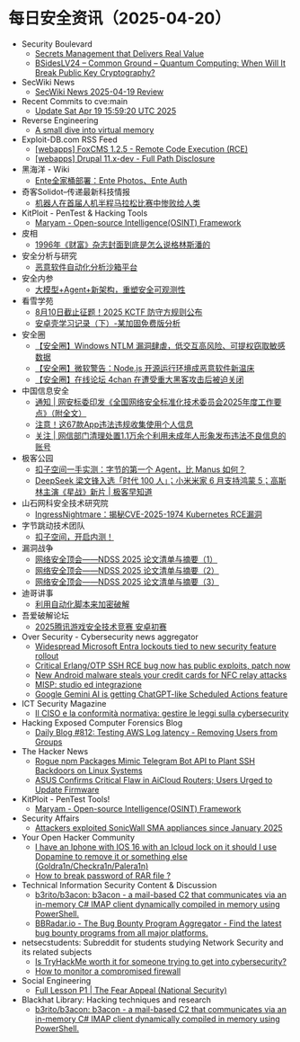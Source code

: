 # 每日安全资讯（2025-04-20）

- Security Boulevard
  - [Secrets Management that Delivers Real Value](https://securityboulevard.com/2025/04/secrets-management-that-delivers-real-value/?utm_source=rss&utm_medium=rss&utm_campaign=secrets-management-that-delivers-real-value)
  - [BSidesLV24 – Common Ground – Quantum Computing: When Will It Break Public Key Cryptography?](https://securityboulevard.com/2025/04/bsideslv24-common-ground-quantum-computing-when-will-it-break-public-key-cryptography/?utm_source=rss&utm_medium=rss&utm_campaign=bsideslv24-common-ground-quantum-computing-when-will-it-break-public-key-cryptography)
- SecWiki News
  - [SecWiki News 2025-04-19 Review](http://www.sec-wiki.com/?2025-04-19)
- Recent Commits to cve:main
  - [Update Sat Apr 19 15:59:20 UTC 2025](https://github.com/trickest/cve/commit/e4ba2f43d2a0df7ae1e5fc808f6a20527c05c46b)
- Reverse Engineering
  - [A small dive into virtual memory](https://www.reddit.com/r/ReverseEngineering/comments/1k2zhwb/a_small_dive_into_virtual_memory/)
- Exploit-DB.com RSS Feed
  - [[webapps] FoxCMS 1.2.5 - Remote Code Execution  (RCE)](https://www.exploit-db.com/exploits/52267)
  - [[webapps] Drupal 11.x-dev - Full Path Disclosure](https://www.exploit-db.com/exploits/52266)
- 黑海洋 - Wiki
  - [Ente全家桶部署：Ente Photos、Ente Auth](https://blog.upx8.com/4758)
- 奇客Solidot–传递最新科技情报
  - [机器人在首届人机半程马拉松比赛中惨败给人类](https://www.solidot.org/story?sid=81091)
- KitPloit - PenTest &amp; Hacking Tools
  - [Maryam - Open-source Intelligence(OSINT) Framework](http://www.kitploit.com/2025/04/maryam-open-source-intelligenceosint.html)
- 皮相
  - [1996年《财富》杂志封面到底是怎么说格林斯潘的](https://mp.weixin.qq.com/s?__biz=MzI0NDA5MDYyNA==&mid=2648257295&idx=1&sn=c06c2b1f4362d11aab0f08a3117bd503&subscene=0)
- 安全分析与研究
  - [恶意软件自动化分析沙箱平台](https://mp.weixin.qq.com/s?__biz=MzA4ODEyODA3MQ==&mid=2247491630&idx=1&sn=dd0fe26e7510cbd4e250c5a4242f312d&subscene=0)
- 安全内参
  - [大模型+Agent+新架构，重塑安全可观测性](https://mp.weixin.qq.com/s?__biz=MzI4NDY2MDMwMw==&mid=2247514212&idx=1&sn=4a33555ef6392d40acf7821b9d9118a7&subscene=0)
- 看雪学苑
  - [8月10日截止征题！2025 KCTF 防守方规则公布](https://mp.weixin.qq.com/s?__biz=MjM5NTc2MDYxMw==&mid=2458592613&idx=1&sn=0c9157a100940b8d988887a415ae45b8&subscene=0)
  - [安卓壳学习记录（下）-某加固免费版分析](https://mp.weixin.qq.com/s?__biz=MjM5NTc2MDYxMw==&mid=2458592613&idx=2&sn=3509d0611c62f7922a97536583bcd512&subscene=0)
- 安全圈
  - [【安全圈】Windows NTLM 漏洞肆虐，低交互高风险、可提权窃取敏感数据](https://mp.weixin.qq.com/s?__biz=MzIzMzE4NDU1OQ==&mid=2652069169&idx=1&sn=23dcd3fe9618ef29ef7a414b9da625d6&subscene=0)
  - [【安全圈】微软警告：Node.js 开源运行环境成恶意软件新温床](https://mp.weixin.qq.com/s?__biz=MzIzMzE4NDU1OQ==&mid=2652069169&idx=2&sn=362e4aa9ddf532dc2ac4d4c8b3aa7cdd&subscene=0)
  - [【安全圈】在线论坛 4chan 在遭受重大黑客攻击后被迫关闭](https://mp.weixin.qq.com/s?__biz=MzIzMzE4NDU1OQ==&mid=2652069169&idx=3&sn=15189639c5b967b74805b13212a0ac44&subscene=0)
- 中国信息安全
  - [通知 | 网安标委印发《全国网络安全标准化技术委员会2025年度工作要点》（附全文）](https://mp.weixin.qq.com/s?__biz=MzA5MzE5MDAzOA==&mid=2664240973&idx=2&sn=3673699428e121ba2de6acb3e57ae710&subscene=0)
  - [注意！这67款App违法违规收集使用个人信息](https://mp.weixin.qq.com/s?__biz=MzA5MzE5MDAzOA==&mid=2664240973&idx=3&sn=8edd25bfcdcff5f11d345ef62f0a24d5&subscene=0)
  - [关注 | 网信部门清理处置1.1万余个利用未成年人形象发布违法不良信息的账号](https://mp.weixin.qq.com/s?__biz=MzA5MzE5MDAzOA==&mid=2664240973&idx=1&sn=e9edb413fce9464a6526519844062ae3&subscene=0)
- 极客公园
  - [扣子空间一手实测：字节的第一个 Agent，比 Manus 如何？](https://mp.weixin.qq.com/s?__biz=MTMwNDMwODQ0MQ==&mid=2653077868&idx=1&sn=94aa364fc552469750eee785f68b8c08&subscene=0)
  - [DeepSeek 梁文锋入选「时代 100 人」；小米米家 6 月支持鸿蒙 5；高斯林主演《星战》新片 | 极客早知道](https://mp.weixin.qq.com/s?__biz=MTMwNDMwODQ0MQ==&mid=2653077835&idx=1&sn=d599d0dd2d4c9ee793668a8c8aae01af&subscene=0)
- 山石网科安全技术研究院
  - [IngressNightmare：揭秘CVE-2025-1974 Kubernetes RCE漏洞](https://mp.weixin.qq.com/s?__biz=MzUzMDUxNTE1Mw==&mid=2247511701&idx=1&sn=7f2360040b4d75447acab62b52e3db78&subscene=0)
- 字节跳动技术团队
  - [扣子空间，开启内测！](https://mp.weixin.qq.com/s?__biz=MzI1MzYzMjE0MQ==&mid=2247514122&idx=1&sn=b84516a1ab06b428ecd038f2194f5df4&subscene=0)
- 漏洞战争
  - [网络安全顶会——NDSS 2025 论文清单与摘要（1）](https://mp.weixin.qq.com/s?__biz=MzU0MzgzNTU0Mw==&mid=2247485943&idx=1&sn=23f7d08c8f16bb214e3b6eb8b6a9b05c&subscene=0)
  - [网络安全顶会——NDSS 2025 论文清单与摘要（2）](https://mp.weixin.qq.com/s?__biz=MzU0MzgzNTU0Mw==&mid=2247485943&idx=2&sn=19294471c2271fb24def683e31f48724&subscene=0)
  - [网络安全顶会——NDSS 2025 论文清单与摘要（3）](https://mp.weixin.qq.com/s?__biz=MzU0MzgzNTU0Mw==&mid=2247485943&idx=3&sn=bd95e2f0db65eca4368c2e2ccd687b03&subscene=0)
- 迪哥讲事
  - [利用自动化脚本来加密破解](https://mp.weixin.qq.com/s?__biz=MzIzMTIzNTM0MA==&mid=2247497459&idx=1&sn=be324c61a4c2805f493fce018fa44980&subscene=0)
- 吾爱破解论坛
  - [2025腾讯游戏安全技术竞赛 安卓初赛](https://mp.weixin.qq.com/s?__biz=MjM5Mjc3MDM2Mw==&mid=2651142520&idx=1&sn=a03913b781f61adbfda9c0eec1aa7df6&subscene=0)
- Over Security - Cybersecurity news aggregator
  - [Widespread Microsoft Entra lockouts tied to new security feature rollout](https://www.bleepingcomputer.com/news/microsoft/widespread-microsoft-entra-lockouts-tied-to-new-security-feature-rollout/)
  - [Critical Erlang/OTP SSH RCE bug now has public exploits, patch now](https://www.bleepingcomputer.com/news/security/public-exploits-released-for-critical-erlang-otp-ssh-flaw-patch-now/)
  - [New Android malware steals your credit cards for NFC relay attacks](https://www.bleepingcomputer.com/news/security/supercard-x-android-malware-use-stolen-cards-in-nfc-relay-attacks/)
  - [MISP: studio ed integrazione](https://roccosicilia.com/2025/04/19/misp-studio-ed-integrazione/)
  - [Google Gemini AI is getting ChatGPT-like Scheduled Actions feature](https://www.bleepingcomputer.com/news/artificial-intelligence/google-gemini-ai-is-getting-chatgpt-like-scheduled-actions-feature/)
- ICT Security Magazine
  - [Il CISO e la conformità normativa: gestire le leggi sulla cybersecurity](https://www.ictsecuritymagazine.com/articoli/ciso-conformita/)
- Hacking Exposed Computer Forensics Blog
  - [Daily Blog #812: Testing AWS Log latency - Removing Users from Groups](https://www.hecfblog.com/2025/04/daily-blog-812-testing-aws-log-latency.html)
- The Hacker News
  - [Rogue npm Packages Mimic Telegram Bot API to Plant SSH Backdoors on Linux Systems](https://thehackernews.com/2025/04/rogue-npm-packages-mimic-telegram-bot.html)
  - [ASUS Confirms Critical Flaw in AiCloud Routers; Users Urged to Update Firmware](https://thehackernews.com/2025/04/asus-confirms-critical-flaw-in-aicloud.html)
- KitPloit - PenTest Tools!
  - [Maryam - Open-source Intelligence(OSINT) Framework](http://www.kitploit.com/2025/04/maryam-open-source-intelligenceosint.html)
- Security Affairs
  - [Attackers exploited SonicWall SMA appliances since January 2025](https://securityaffairs.com/176706/security/attackers-exploited-sonicwall-sma-appliances-since-january-2025.html)
- Your Open Hacker Community
  - [I have an Iphone with IOS 16 with an Icloud lock on it should I use Dopamine to remove it or something else (Goldra1n/Checkra1n/Palera1n)](https://www.reddit.com/r/HowToHack/comments/1k32jhs/i_have_an_iphone_with_ios_16_with_an_icloud_lock/)
  - [How to break password of RAR file ?](https://www.reddit.com/r/HowToHack/comments/1k2qclu/how_to_break_password_of_rar_file/)
- Technical Information Security Content & Discussion
  - [b3rito/b3acon: b3acon - a mail-based C2 that communicates via an in-memory C# IMAP client dynamically compiled in memory using PowerShell.](https://www.reddit.com/r/netsec/comments/1k3677a/b3ritob3acon_b3acon_a_mailbased_c2_that/)
  - [BBRadar.io - The Bug Bounty Program Aggregator - Find the latest bug bounty programs from all major platforms.](https://www.reddit.com/r/netsec/comments/1k37153/bbradario_the_bug_bounty_program_aggregator_find/)
- netsecstudents: Subreddit for students studying Network Security and its related subjects
  - [Is TryHackMe worth it for someone trying to get into cybersecurity?](https://www.reddit.com/r/netsecstudents/comments/1k3870u/is_tryhackme_worth_it_for_someone_trying_to_get/)
  - [How to monitor a compromised firewall](https://www.reddit.com/r/netsecstudents/comments/1k2jgd6/how_to_monitor_a_compromised_firewall/)
- Social Engineering
  - [Full Lesson P1 | The Fear Appeal (National Security)](https://www.reddit.com/r/SocialEngineering/comments/1k2z4r9/full_lesson_p1_the_fear_appeal_national_security/)
- Blackhat Library: Hacking techniques and research
  - [b3rito/b3acon: b3acon - a mail-based C2 that communicates via an in-memory C# IMAP client dynamically compiled in memory using PowerShell.](https://www.reddit.com/r/blackhat/comments/1k35aau/b3ritob3acon_b3acon_a_mailbased_c2_that/)
